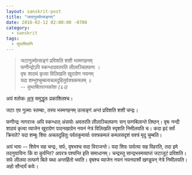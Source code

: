 ```yaml
---
layout: sanskrit-post
title: "जतागुल्मोत्सङ्गम्"
date: 2016-02-12 02:00:00 -0700
category:
  - sanskrit
tags:
  - सुभाषितानि
---
```


> जटागुल्मोत्सङ्गं प्रविशति शशी भस्मगहनम्  
> फणीन्द्रोऽपि स्कन्धादवतरति लीलाञ्चितफणः ।  
> वृषः शाठ्यं कृत्वा विलिखति खुराग्रेण नयनम्  
> यदा शम्भुश्चुम्बत्यचलदुहितुर्वक्त्रकमलम् ॥  
> <cite>-- सुभाषितरत्नकोशः (६२)</cite>

अयं श्लोकः [अत्र][link] समुद्धृतः प्रकाशितश्च।

<!--more-->जटाः एव गुल्माः स्तम्बाः, तस्य भस्मगहनम् उत्सङ्गं अन्तं प्रविशति शशी चन्द्रः।
फणीन्द्रः नागराजः अपि स्कन्धात् अंसयोः अवतरति लीलाञ्चितफणः सन् फणबिलान्ते तिष्ठन्।
वृषः नन्दी शाठ्यं कृत्वा व्याजेन खुराग्रेण पादनखाग्रेन नयनं नेत्रं विलिखति स्पृशति निमीलयति च।
कदा इदं सर्वं क्रियते? यदा शम्बुः शिवः अचलदुहितुः पर्वतकुमार्याः वक्त्रकमलं कमलसदृशं
वक्त्रं मृदु चुम्बति।

अयं भावः -- शिवेन सह चन्द्रः, सर्पः, वृषभश्च सदा विराजन्ते। यदा शिवः पार्वत्या सह विहरति, तदा
इमे तदनुयायिनः किं वा कुर्वन्ति? अपरत्र पश्यन्ति इति समाधानम्। चन्द्रस्तु सान्द्रभस्मव्याप्तं जटाजूटं प्रविशति।
सर्पः लीलया तत्फणे बिले यथा अन्तर्हितो भवति। वृषश्च व्याजेन नयनं नयनपार्श्वे खण्डूयन् नेत्रे निमीलयति।
अहो सौन्दर्यं कवेः।   


[link]: http://swarajyamag.com/columns/anthology-of-muktakas-a-treasury-of-literary-gems/
